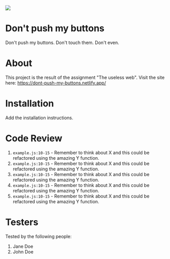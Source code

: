 <img src="https://media.giphy.com/media/EBId5v0YNRyPGHytLK/giphy.gif">

# Don't push my buttons

Don't push my buttons. Don't touch them. Don't even.

# About 

This project is the result of the assignment "The useless web". Visit the site here: https://dont-push-my-buttons.netlify.app/

# Installation

Add the installation instructions.

# Code Review

1. `example.js:10-15` - Remember to think about X and this could be refactored using the amazing Y function.
1. `example.js:10-15` - Remember to think about X and this could be refactored using the amazing Y function.
1. `example.js:10-15` - Remember to think about X and this could be refactored using the amazing Y function.
1. `example.js:10-15` - Remember to think about X and this could be refactored using the amazing Y function.
1. `example.js:10-15` - Remember to think about X and this could be refactored using the amazing Y function.

# Testers

Tested by the following people:

1. Jane Doe
2. John Doe
